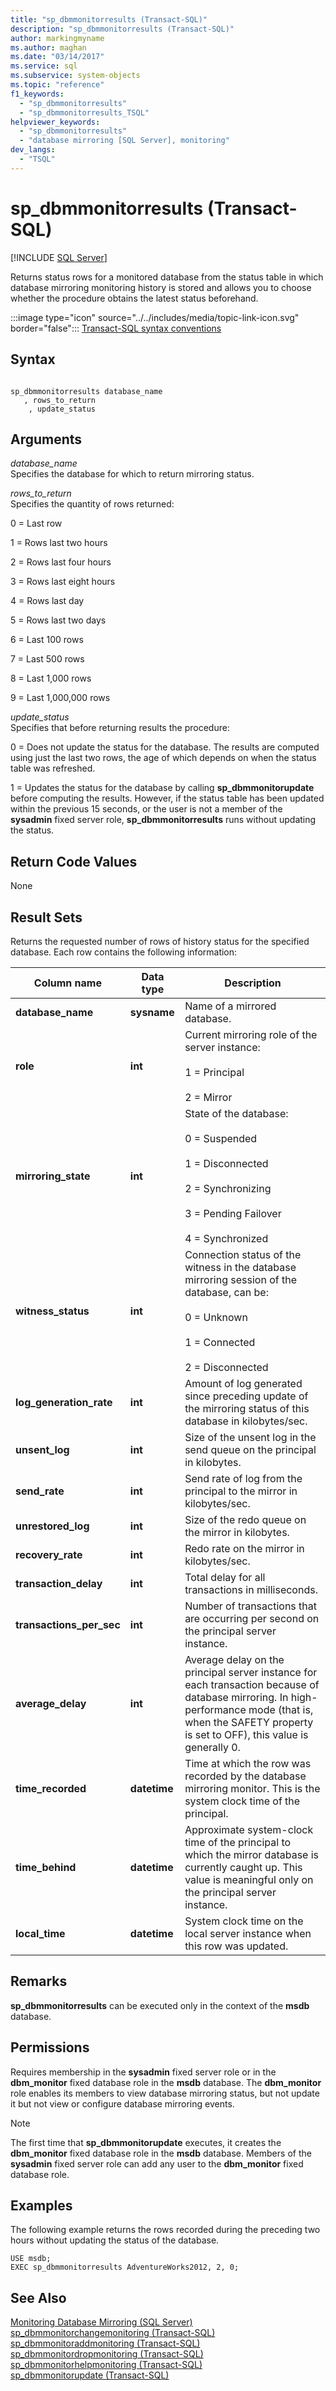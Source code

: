 ```yaml
---
title: "sp_dbmmonitorresults (Transact-SQL)"
description: "sp_dbmmonitorresults (Transact-SQL)"
author: markingmyname
ms.author: maghan
ms.date: "03/14/2017"
ms.service: sql
ms.subservice: system-objects
ms.topic: "reference"
f1_keywords:
  - "sp_dbmmonitorresults"
  - "sp_dbmmonitorresults_TSQL"
helpviewer_keywords:
  - "sp_dbmmonitorresults"
  - "database mirroring [SQL Server], monitoring"
dev_langs:
  - "TSQL"
---
```

# sp_dbmmonitorresults (Transact-SQL)
[!INCLUDE [SQL Server](../../includes/applies-to-version/sqlserver.md)]

  Returns status rows for a monitored database from the status table in which database mirroring monitoring history is stored and allows you to choose whether the procedure obtains the latest status beforehand.  
  
 :::image type="icon" source="../../includes/media/topic-link-icon.svg" border="false"::: [Transact-SQL syntax conventions](../../t-sql/language-elements/transact-sql-syntax-conventions-transact-sql.md)  
  
## Syntax  
  
```  
  
sp_dbmmonitorresults database_name   
   , rows_to_return  
    , update_status   
```  
  
## Arguments  
 *database_name*  
 Specifies the database for which to return mirroring status.  
  
 *rows_to_return*  
 Specifies the quantity of rows returned:  
  
 0 = Last row  
  
 1 = Rows last two hours  
  
 2 = Rows last four hours  
  
 3 = Rows last eight hours  
  
 4 = Rows last day  
  
 5 = Rows last two days  
  
 6 = Last 100 rows  
  
 7 = Last 500 rows  
  
 8 = Last 1,000 rows  
  
 9 = Last 1,000,000 rows  
  
 *update_status*  
 Specifies that before returning results the procedure:  
  
 0 = Does not update the status for the database. The results are computed using just the last two rows, the age of which depends on when the status table was refreshed.  
  
 1 = Updates the status for the database by calling **sp_dbmmonitorupdate** before computing the results. However, if the status table has been updated within the previous 15 seconds, or the user is not a member of the **sysadmin** fixed server role, **sp_dbmmonitorresults** runs without updating the status.  
  
## Return Code Values  
 None  
  
## Result Sets  
 Returns the requested number of rows of history status for the specified database. Each row contains the following information:  
  
|Column name|Data type|Description|  
|-----------------|---------------|-----------------|  
|**database_name**|**sysname**|Name of a mirrored database.|  
|**role**|**int**|Current mirroring role of the server instance:<br /><br /> 1 = Principal<br /><br /> 2 = Mirror|  
|**mirroring_state**|**int**|State of the database:<br /><br /> 0 = Suspended<br /><br /> 1 = Disconnected<br /><br /> 2 = Synchronizing<br /><br /> 3 = Pending Failover<br /><br /> 4 = Synchronized|  
|**witness_status**|**int**|Connection status of the witness in the database mirroring session of the database, can be:<br /><br /> 0 = Unknown<br /><br /> 1 = Connected<br /><br /> 2 = Disconnected|  
|**log_generation_rate**|**int**|Amount of log generated since preceding update of the mirroring status of this database in kilobytes/sec.|  
|**unsent_log**|**int**|Size of the unsent log in the send queue on the principal in kilobytes.|  
|**send_rate**|**int**|Send rate of log from the principal to the mirror in kilobytes/sec.|  
|**unrestored_log**|**int**|Size of the redo queue on the mirror in kilobytes.|  
|**recovery_rate**|**int**|Redo rate on the mirror in kilobytes/sec.|  
|**transaction_delay**|**int**|Total delay for all transactions in milliseconds.|  
|**transactions_per_sec**|**int**|Number of transactions that are occurring per second on the principal server instance.|  
|**average_delay**|**int**|Average delay on the principal server instance for each transaction because of database mirroring. In high-performance mode (that is, when the SAFETY property is set to OFF), this value is generally 0.|  
|**time_recorded**|**datetime**|Time at which the row was recorded by the database mirroring monitor. This is the system clock time of the principal.|  
|**time_behind**|**datetime**|Approximate system-clock time of the principal to which the mirror database is currently caught up. This value is meaningful only on the principal server instance.|  
|**local_time**|**datetime**|System clock time on the local server instance when this row was updated.|  
  
## Remarks  
 **sp_dbmmonitorresults** can be executed only in the context of the **msdb** database.  
  
## Permissions  
 Requires membership in the **sysadmin** fixed server role or in the **dbm_monitor** fixed database role in the **msdb** database. The **dbm_monitor** role enables its members to view database mirroring status, but not update it but not view or configure database mirroring events.  
  
> [!NOTE]  
>  The first time that **sp_dbmmonitorupdate** executes, it creates the **dbm_monitor** fixed database role in the **msdb** database. Members of the **sysadmin** fixed server role can add any user to the **dbm_monitor** fixed database role.  
  
## Examples  
 The following example returns the rows recorded during the preceding two hours without updating the status of the database.  
  
```  
USE msdb;  
EXEC sp_dbmmonitorresults AdventureWorks2012, 2, 0;  
```  
  
## See Also  
 [Monitoring Database Mirroring &#40;SQL Server&#41;](../../database-engine/database-mirroring/monitoring-database-mirroring-sql-server.md)   
 [sp_dbmmonitorchangemonitoring &#40;Transact-SQL&#41;](../../relational-databases/system-stored-procedures/sp-dbmmonitorchangemonitoring-transact-sql.md)   
 [sp_dbmmonitoraddmonitoring &#40;Transact-SQL&#41;](../../relational-databases/system-stored-procedures/sp-dbmmonitoraddmonitoring-transact-sql.md)   
 [sp_dbmmonitordropmonitoring &#40;Transact-SQL&#41;](../../relational-databases/system-stored-procedures/sp-dbmmonitordropmonitoring-transact-sql.md)   
 [sp_dbmmonitorhelpmonitoring &#40;Transact-SQL&#41;](../../relational-databases/system-stored-procedures/sp-dbmmonitorhelpmonitoring-transact-sql.md)   
 [sp_dbmmonitorupdate &#40;Transact-SQL&#41;](../../relational-databases/system-stored-procedures/sp-dbmmonitorupdate-transact-sql.md)  
  
  
